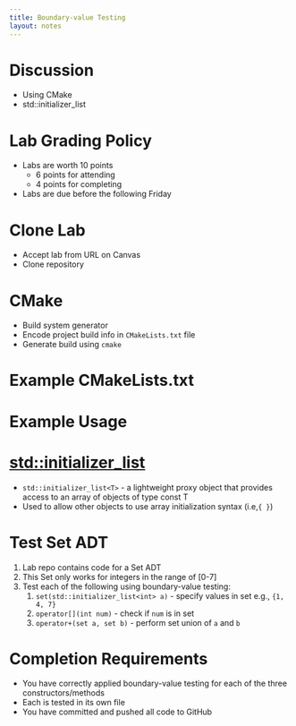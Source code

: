 ```yaml
---
title: Boundary-value Testing
layout: notes
---
```


[std::initializer_list]: https://en.cppreference.com/w/cpp/utility/initializer_list

# Discussion
* Using CMake
* std::initializer_list

# Lab Grading Policy
* Labs are worth 10 points
	* 6 points for attending
	* 4 points for completing 
* Labs are due before the following Friday

# Clone Lab
* Accept lab from URL on Canvas
* Clone repository

# CMake
* Build system generator
* Encode project build info in `CMakeLists.txt` file
* Generate build using `cmake`

# Example CMakeLists.txt
<script src="https://gist.github.com/mjdecker/99fececba24f26b104d339ab955b06d2.js?file=CMakeLists.txt"></script>

# Example Usage
<script src="https://gist.github.com/mjdecker/02b6e403407d2b7ece6a542d3c7260b0.js?file=cmake.sh"></script>

# [std::initializer_list]
<script src="https://gist.github.com/mjdecker/d4ad62727ebe9a49b7b9b81547efc248.js?file=initializer_list.cpp"></script>

* `std::initializer_list<T>`  - a lightweight proxy object that provides access to an array of objects of type const T
* Used to allow other objects to use array initialization syntax (i.e,`{ }`)

# Test Set ADT
1. Lab repo contains code for a Set ADT
2. This Set only works for integers in the range of [0-7]
3. Test each of the following using boundary-value testing:
	1. `set(std::initializer_list<int> a)` - specify values in set e.g., `{1, 4, 7}`
	2. `operator[](int num)` - check if `num` is in set
	3. `operator+(set a, set b)` - perform set union of `a` and `b` 

# Completion Requirements
* You have correctly applied boundary-value testing for each of the three constructors/methods
* Each is tested in its own file
* You have committed and pushed all code to GitHub
